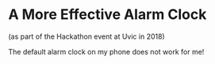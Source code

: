 # A More Effective Alarm Clock
(as part of the Hackathon event at Uvic in 2018)

The default alarm clock on my phone does not work for me! 
